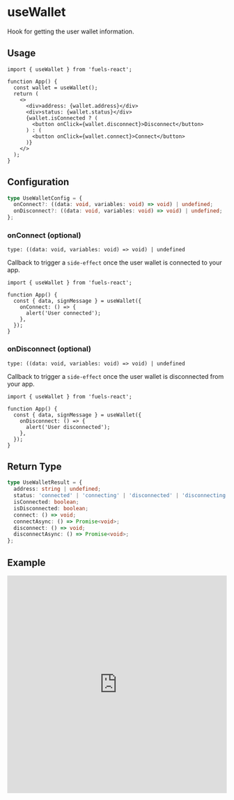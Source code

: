 # useWallet

Hook for getting the user wallet information.

## Usage

```tsx
import { useWallet } from 'fuels-react';

function App() {
  const wallet = useWallet();
  return (
    <>
      <div>address: {wallet.address}</div>
      <div>status: {wallet.status}</div>
      {wallet.isConnected ? (
        <button onClick={wallet.disconnect}>Disconnect</button>
      ) : (
        <button onClick={wallet.connect}>Connect</button>
      )}
    </>
  );
}
```

## Configuration

```ts
type UseWalletConfig = {
  onConnect?: ((data: void, variables: void) => void) | undefined;
  onDisconnect?: ((data: void, variables: void) => void) | undefined;
};
```

### onConnect (optional)

`type: ((data: void, variables: void) => void) | undefined`

Callback to trigger a `side-effect` once the user wallet is connected to your app.

```tsx {5-7}
import { useWallet } from 'fuels-react';

function App() {
  const { data, signMessage } = useWallet({
    onConnect: () => {
      alert('User connected');
    },
  });
}
```

### onDisconnect (optional)

`type: ((data: void, variables: void) => void) | undefined`

Callback to trigger a `side-effect` once the user wallet is disconnected from your app.

```tsx {5-7}
import { useWallet } from 'fuels-react';

function App() {
  const { data, signMessage } = useWallet({
    onDisconnect: () => {
      alert('User disconnected');
    },
  });
}
```

## Return Type

```ts
type UseWalletResult = {
  address: string | undefined;
  status: 'connected' | 'connecting' | 'disconnected' | 'disconnecting' | 'locked';
  isConnected: boolean;
  isDisconnected: boolean;
  connect: () => void;
  connectAsync: () => Promise<void>;
  disconnect: () => void;
  disconnectAsync: () => Promise<void>;
};
```

## Example

<iframe frameborder="0" width="100%" height="500px" src="https://stackblitz.com/github/0xYami/fuels-react/blob/main/examples/accounts/wallet?embed=1&file=src/App.tsx&hideNavigation=1&hideDevTools=true&terminalHeight=0&ctl=1"></iframe>
